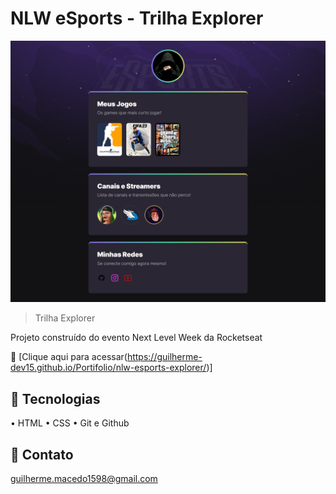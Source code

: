 # NLW eSports - Trilha Explorer
![preview](./.github/Preview.png)

> Trilha Explorer

Projeto construído do evento Next Level Week da Rocketseat

🔗 [Clique aqui para acessar(https://guilherme-dev15.github.io/Portifolio/nlw-esports-explorer/)]

## 🔨 Tecnologias
• HTML
• CSS
• Git e Github

## 📧 Contato

guilherme.macedo1598@gmail.com
